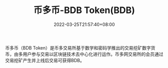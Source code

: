 ﻿---
weight: 
title: "币多币-BDB Token(BDB)"
description: "币多币（BDB Token）是币多交易所基于数学和密码学推出的交易挖矿数字货币，由多用户参与交易以区块链技术去中心化进行运作"
date: 2022-03-25T21:57:40+08:00
lastmod: 2022-03-25T16:45:40+08:00
draft: false
authors: ["Metabd"]
featuredImage: "biduobi-bdb-tokenbdb.webp"
link: ""
tags: ["数字代币","币多币-BDB Token(BDB)"]
categories: ["navigation"]
navigation: ["数字代币"]
lightgallery: true
toc: true
pinned: false
recommend: false
recommend1: false
---
币多币（BDB Token）是币多交易所基于数学和密码学推出的交易挖矿数字货币，由多用户参与交易以区块链技术去中心化进行运作。币多网交易所的会员通过交易挖矿产生并上线后交易可获得BDB。
